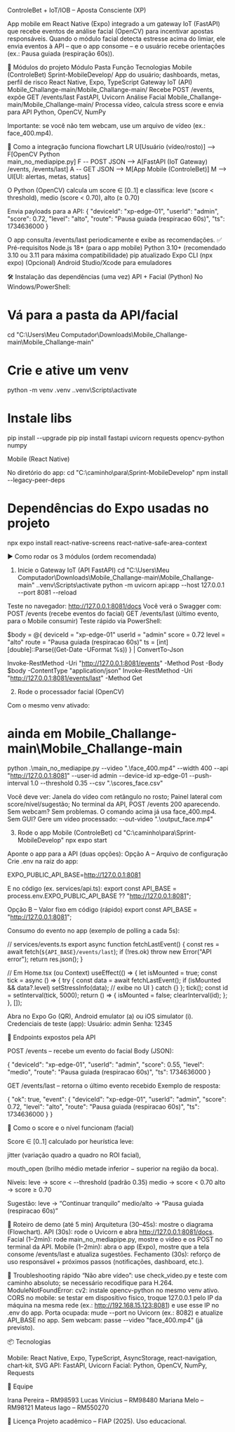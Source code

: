 ControleBet + IoT/IOB – Aposta Consciente (XP)

App mobile em React Native (Expo) integrado a um gateway IoT (FastAPI) que recebe eventos de análise facial (OpenCV) para incentivar apostas responsáveis.
Quando o módulo facial detecta estresse acima do limiar, ele envia eventos à API – que o app consome – e o usuário recebe orientações (ex.: Pausa guiada (respiração 60s)).

🔗 Módulos do projeto
Módulo	Pasta	Função	Tecnologias
Mobile (ControleBet)	Sprint-MobileDevelop/	App do usuário; dashboards, metas, perfil de risco	React Native, Expo, TypeScript
Gateway IoT (API)	Mobile_Challange-main/Mobile_Challange-main/	Recebe POST /events, expõe GET /events/last	FastAPI, Uvicorn
Análise Facial	Mobile_Challange-main/Mobile_Challange-main/	Processa vídeo, calcula stress score e envia para API	Python, OpenCV, NumPy

Importante: se você não tem webcam, use um arquivo de vídeo (ex.: face_400.mp4).

🧠 Como a integração funciona
flowchart LR
U[Usuário (vídeo/rosto)] --> F[OpenCV Python<br/>main_no_mediapipe.py]
F -- POST JSON --> A[FastAPI (IoT Gateway)<br/>/events, /events/last]
A -- GET JSON --> M[App Mobile (ControleBet)]
M --> UI[UI: alertas, metas, status]


O Python (OpenCV) calcula um score ∈ [0..1] e classifica:
leve (score < threshold), medio (score < 0.70), alto (≥ 0.70)

Envia payloads para a API:
{
  "deviceId": "xp-edge-01",
  "userId": "admin",
  "score": 0.72,
  "level": "alto",
  "route": "Pausa guiada (respiracao 60s)",
  "ts": 1734636000
}


O app consulta /events/last periodicamente e exibe as recomendações.
✅ Pré-requisitos
Node.js 18+ (para o app mobile)
Python 3.10+ (recomendado 3.10 ou 3.11 para máxima compatibilidade)
pip atualizado
Expo CLI (npx expo)
(Opcional) Android Studio/Xcode para emuladores

🛠️ Instalação das dependências (uma vez)
API + Facial (Python)
No Windows/PowerShell:

# Vá para a pasta da API/facial
cd "C:\Users\Meu Computador\Downloads\Mobile_Challange-main\Mobile_Challange-main"

# Crie e ative um venv
python -m venv .venv
.\.venv\Scripts\activate

# Instale libs
pip install --upgrade pip
pip install fastapi uvicorn requests opencv-python numpy

Mobile (React Native)

No diretório do app:
cd "C:\caminho\para\Sprint-MobileDevelop"
npm install --legacy-peer-deps

# Dependências do Expo usadas no projeto
npx expo install react-native-screens react-native-safe-area-context

▶️ Como rodar os 3 módulos (ordem recomendada)
1) Inicie o Gateway IoT (API FastAPI)
cd "C:\Users\Meu Computador\Downloads\Mobile_Challange-main\Mobile_Challange-main"
.\.venv\Scripts\activate
python -m uvicorn api:app --host 127.0.0.1 --port 8081 --reload


Teste no navegador: http://127.0.0.1:8081/docs
Você verá o Swagger com:
POST /events (recebe eventos do facial)
GET /events/last (último evento, para o Mobile consumir)
Teste rápido via PowerShell:

$body = @{
  deviceId = "xp-edge-01"
  userId   = "admin"
  score    = 0.72
  level    = "alto"
  route    = "Pausa guiada (respiracao 60s)"
  ts       = [int][double]::Parse((Get-Date -UFormat %s))
} | ConvertTo-Json

Invoke-RestMethod -Uri "http://127.0.0.1:8081/events" -Method Post -Body $body -ContentType "application/json"
Invoke-RestMethod -Uri "http://127.0.0.1:8081/events/last" -Method Get

2) Rode o processador facial (OpenCV)

Com o mesmo venv ativado:

# ainda em Mobile_Challange-main\Mobile_Challange-main
python .\main_no_mediapipe.py --video ".\face_400.mp4" --width 400 --api "http://127.0.0.1:8081" --user-id admin --device-id xp-edge-01 --push-interval 1.0 --threshold 0.35 --csv ".\scores_face.csv"


Você deve ver:
Janela do vídeo com retângulo no rosto;
Painel lateral com score/nível/sugestão;
No terminal da API, POST /events 200 aparecendo.
Sem webcam? Sem problemas. O comando acima já usa face_400.mp4.
Sem GUI? Gere um vídeo processado:
--out-video ".\output_face.mp4"

3) Rode o app Mobile (ControleBet)
cd "C:\caminho\para\Sprint-MobileDevelop"
npx expo start


Aponte o app para a API (duas opções):
Opção A – Arquivo de configuração
Crie .env na raiz do app:

EXPO_PUBLIC_API_BASE=http://127.0.0.1:8081

E no código (ex. services/api.ts):
export const API_BASE = process.env.EXPO_PUBLIC_API_BASE ?? "http://127.0.0.1:8081";


Opção B – Valor fixo em código (rápido)
export const API_BASE = "http://127.0.0.1:8081";


Consumo do evento no app (exemplo de polling a cada 5s):

// services/events.ts
export async function fetchLastEvent() {
  const res = await fetch(`${API_BASE}/events/last`);
  if (!res.ok) throw new Error("API error");
  return res.json();
}

// Em Home.tsx (ou Context)
useEffect(() => {
  let isMounted = true;
  const tick = async () => {
    try {
      const data = await fetchLastEvent();
      if (isMounted && data?.level) setStressInfo(data); // exibe no UI
    } catch {}
  };
  tick();
  const id = setInterval(tick, 5000);
  return () => { isMounted = false; clearInterval(id); };
}, []);


Abra no Expo Go (QR), Android emulator (a) ou iOS simulator (i).
Credenciais de teste (app):
Usuário: admin
Senha: 12345

📡 Endpoints expostos pela API

POST /events – recebe um evento do facial
Body (JSON):

{
  "deviceId": "xp-edge-01",
  "userId": "admin",
  "score": 0.55,
  "level": "medio",
  "route": "Pausa guiada (respiracao 60s)",
  "ts": 1734636000
}


GET /events/last – retorna o último evento recebido
Exemplo de resposta:

{
  "ok": true,
  "event": {
    "deviceId": "xp-edge-01",
    "userId": "admin",
    "score": 0.72,
    "level": "alto",
    "route": "Pausa guiada (respiracao 60s)",
    "ts": 1734636000
  }
}

🧮 Como o score e o nível funcionam (facial)

Score ∈ [0..1] calculado por heurística leve:

jitter (variação quadro a quadro no ROI facial),

mouth_open (brilho médio metade inferior − superior na região da boca).

Níveis:
leve → score < --threshold (padrão 0.35)
medio → score < 0.70
alto → score ≥ 0.70

Sugestão:
leve → “Continuar tranquilo”
medio/alto → “Pausa guiada (respiracao 60s)”

🧪 Roteiro de demo (até 5 min)
Arquitetura (30–45s): mostre o diagrama (Flowchart).
API (30s): rode o Uvicorn e abra http://127.0.0.1:8081/docs.
Facial (1–2min): rode main_no_mediapipe.py, mostre o vídeo e os POST no terminal da API.
Mobile (1–2min): abra o app (Expo), mostre que a tela consome /events/last e atualiza sugestões.
Fechamento (30s): reforço de uso responsável + próximos passos (notificações, dashboard, etc.).

🧯 Troubleshooting rápido
“Não abre vídeo”: use check_video.py e teste com caminho absoluto; se necessário recodifique para H.264.
ModuleNotFoundError: cv2: instale opencv-python no mesmo venv ativo.
CORS no mobile: se testar em dispositivo físico, troque 127.0.0.1 pelo IP da máquina na mesma rede (ex.: http://192.168.15.123:8081) e use esse IP no .env do app.
Porta ocupada: mude --port no Uvicorn (ex.: 8082) e atualize API_BASE no app.
Sem webcam: passe --video "face_400.mp4" (já previsto).

📦 Tecnologias

Mobile: React Native, Expo, TypeScript, AsyncStorage, react-navigation, chart-kit, SVG
API: FastAPI, Uvicorn
Facial: Python, OpenCV, NumPy, Requests

👥 Equipe

Irana Pereira – RM98593
Lucas Vinicius – RM98480
Mariana Melo – RM98121
Mateus Iago – RM550270

📄 Licença
Projeto acadêmico – FIAP (2025). Uso educacional.
